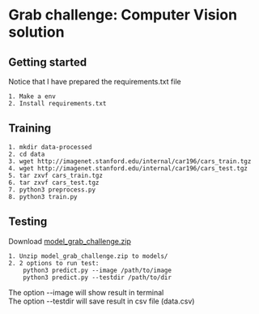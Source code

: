 # Grab challenge: Computer Vision solution
## Getting started
Notice that I have prepared the requirements.txt file
```
1. Make a env
2. Install requirements.txt
```
## Training
```
1. mkdir data-processed
2. cd data
3. wget http://imagenet.stanford.edu/internal/car196/cars_train.tgz
4. wget http://imagenet.stanford.edu/internal/car196/cars_test.tgz
5. tar zxvf cars_train.tgz
6. tar zxvf cars_test.tgz
7. python3 preprocess.py
8. python3 train.py
```

## Testing
Download [model_grab_challenge.zip](https://drive.google.com/file/d/1jj-dv_Pe_w2nvLrMsTqk0SioWRfPj1zG/view?usp=sharing)
```
1. Unzip model_grab_challenge.zip to models/
2. 2 options to run test: 
    python3 predict.py --image /path/to/image
    python3 predict.py --testdir /path/to/dir
```
The option --image will show result in terminal </br>
The option --testdir will save result in csv file (data.csv)
